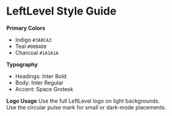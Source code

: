 # LeftLevel Style Guide

**Primary Colors**
- Indigo `#3A0CA3`
- Teal `#00B4D8`
- Charcoal `#1A1A1A`

**Typography**
- Headings: Inter Bold
- Body: Inter Regular
- Accent: Space Grotesk

**Logo Usage**
Use the full LeftLevel logo on light backgrounds.  
Use the circular pulse mark for small or dark-mode placements.
